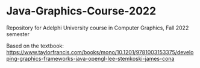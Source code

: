 # Java-Graphics-Course-2022
Repository for Adelphi University course in Computer Graphics, Fall 2022 semester

Based on the textbook: https://www.taylorfrancis.com/books/mono/10.1201/9781003153375/developing-graphics-frameworks-java-opengl-lee-stemkoski-james-cona
